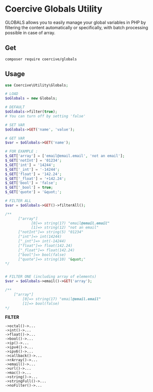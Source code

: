 Coercive Globals Utility
========================

GLOBALS allows you to easily manage your global variables in PHP by filtering the content automatically or specifically, with batch processing possible in case of array.

Get
---
```
composer require coercive/globals
```

Usage
-----

```php
use Coercive\Utility\Globals;

# LOAD
$oGlobals = new Globals;

# DEFAULT
$oGlobals->filter(true);
# You can turn off by setting 'false'

# SET VAR
$oGlobals->GET('name', 'value');

# GET VAR
$var = $oGlobals->GET('name');

# FOR EXAMPLE :
$_GET['array'] = ['email@email.email', 'not an email'];
$_GET['notInt'] = '01234';
$_GET['int'] = '14244';
$_GET['_int'] = '-14244';
$_GET['float'] = '142.24';
$_GET['_float'] = '+142.24';
$_GET['bool'] = 'false';
$_GET['_bool'] = true;
$_GET['quote'] = '&quot;';

# FILTER ALL
$var = $oGlobals->GET()->filterAll();

/**
      ["array"]
            [0]=> string(17) "email@email.email"
            [1]=> string(12) "not an email"
      ["notInt"]=> string(5) "01234"
      ["int"]=> int(14244)
      ["_int"]=> int(-14244)
      ["float"]=> float(142.24)
      ["_float"]=> float(142.24)
      ["bool"]=> bool(false)
      ["quote"]=> string(10) "&quot;"
*/


# FILTER ONE (including array of elements)
$var = $oGlobals->email()->GET('array');

/**
    ["array"]
        [0]=> string(17) "email@email.email"
        [1]=> bool(false)
*/
```

**FILTER**
```
->octal()->...
->int()->...
->float()->...
->bool()->...
->ip()->...
->ipv4()->...
->ipv6()->...
->callback()->...
->rArray()->...
->email()->...
->url()->...
->mac()->...
->string()->...
->stringFull()->...
->noFilter()->...
```
